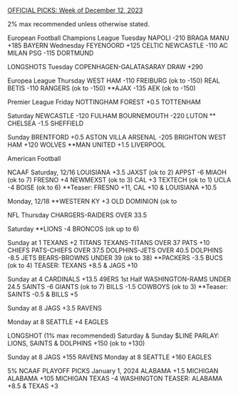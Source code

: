 [OFFICIAL PICKS: Week of December 12, 2023](https://locals.com/feed/24414/sportspicks/4985441/official-picks-week-of-december-12-2023)

2% max recommended unless otherwise stated.

European Football
Champions League
Tuesday
NAPOLI -210 BRAGA
MANU +185 BAYERN
Wednesday
FEYENOORD +125 CELTIC
NEWCASTLE -110 AC MILAN
PSG -115 DORTMUND

LONGSHOTS
Tuesday
COPENHAGEN-GALATASARAY DRAW +290

Europea League
Thursday
WEST HAM -110 FREIBURG (ok to -150)
REAL BETIS -110 RANGERS (ok to -150)
**AJAX -135 AEK (ok to -150)

Premier League
Friday
NOTTINGHAM FOREST +0.5 TOTTENHAM

Saturday
NEWCASTLE -120 FULHAM
BOURNEMOUTH -220 LUTON
** CHELSEA -1.5 SHEFFIELD

Sunday
BRENTFORD +0.5 ASTON VILLA
ARSENAL -205 BRIGHTON
WEST HAM +120 WOLVES
**MAN UNITED +1.5 LIVERPOOL

American Football

NCAAF
Saturday, 12/16
LOUISIANA +3.5 JAXST (ok to 2)
APPST -6 MIAOH (ok to 7)
FRESNO +4 NEWMEXST (ok to 3)
CAL +3 TEXTECH (ok to 1)
UCLA -4 BOISE (ok to 6)
**Teaser: FRESNO +11, CAL +10 & LOUISIANA +10.5

Monday, 12/18
**WESTERN KY +3 OLD DOMINION (ok to

NFL
Thursday
CHARGERS-RAIDERS OVER 33.5

Saturday
**LIONS -4 BRONCOS (ok up to 6)

Sunday at 1
TEXANS +2 TITANS
TEXANS-TITANS OVER 37
PATS +10 CHIEFS
PATS-CHIEFS OVER 37.5
DOLPHINS-JETS OVER 40.5
DOLPHINS -8.5 JETS
BEARS-BROWNS UNDER 39 (ok to 38)
**PACKERS -3.5 BUCS (ok to 4)
TEASER: TEXANS +8.5 & JAGS +10

Sunday at 4
CARDINALS +13.5 49ERS
1st Half WASHINGTON-RAMS UNDER 24.5
SAINTS -6 GIANTS (ok to 7)
BILLS -1.5 COWBOYS (ok to 3)
**Teaser: SAINTS -0.5 & BILLS +5

Sunday at 8
JAGS +3.5 RAVENS

Monday at 8
SEATTLE +4 EAGLES

LONGSHOT (1% max recommended)
Saturday & Sunday
$LINE PARLAY: LIONS, SAINTS & DOLPHINS +150 (ok to +130)

Sunday at 8
JAGS +155 RAVENS
Monday at 8
SEATTLE +160 EAGLES

5% NCAAF PLAYOFF PICKS
January 1, 2024
ALABAMA +1.5 MICHIGAN
ALABAMA +105 MICHIGAN
TEXAS -4 WASHINGTON
TEASER: ALABAMA +8.5 & TEXAS +3